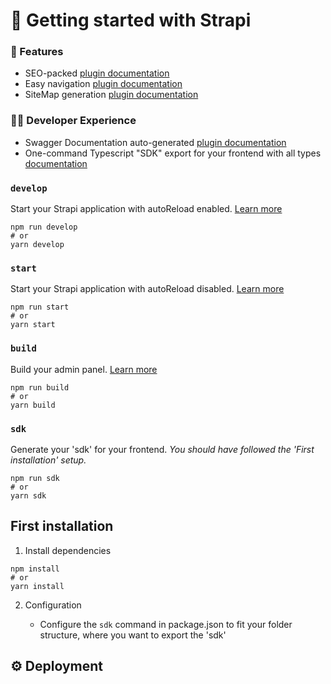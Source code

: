 # 🚀 Getting started with Strapi

### 💎 Features

- SEO-packed [plugin documentation](https://market.strapi.io/plugins/@strapi-plugin-seo)
- Easy navigation [plugin documentation](https://market.strapi.io/plugins/strapi-plugin-navigation)
- SiteMap generation [plugin documentation](https://market.strapi.io/plugins/strapi-plugin-sitemap)

### 👩‍💻 Developer Experience

- Swagger Documentation auto-generated [plugin documentation](https://market.strapi.io/plugins/@strapi-plugin-documentation)
- One-command Typescript "SDK" export for your frontend with all types [documentation](https://github.com/acacode/swagger-typescript-api)

### `develop`

Start your Strapi application with autoReload enabled. [Learn more](https://docs.strapi.io/developer-docs/latest/developer-resources/cli/CLI.html#strapi-develop)

```
npm run develop
# or
yarn develop
```

### `start`

Start your Strapi application with autoReload disabled. [Learn more](https://docs.strapi.io/developer-docs/latest/developer-resources/cli/CLI.html#strapi-start)

```
npm run start
# or
yarn start
```

### `build`

Build your admin panel. [Learn more](https://docs.strapi.io/developer-docs/latest/developer-resources/cli/CLI.html#strapi-build)

```
npm run build
# or
yarn build
```

### `sdk`

Generate your 'sdk' for your frontend. *You should have followed the 'First installation' setup.*

```
npm run sdk
# or
yarn sdk
```

## First installation

1. Install dependencies

```
npm install
# or
yarn install
```

2. Configuration

   - Configure the `sdk` command in package.json to fit your folder structure, where you want to export the 'sdk'


## ⚙️ Deployment


